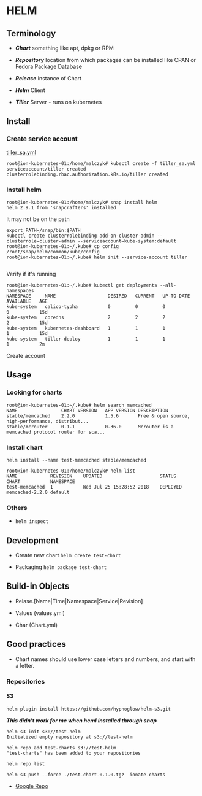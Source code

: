 # HELM

## Terminology

* ***Chart*** something like apt, dpkg or RPM

* ***Repository*** location from which packages can be installed like CPAN or Fedora Package Database

* ***Release*** instance of Chart

* ***Helm*** Client

* ***Tiller*** Server - runs on kubernetes

## Install

### Create service account

[tiller_sa.yml](tiller-rbac-config.yml)

```
root@ion-kubernetes-01:/home/malczyk# kubectl create -f tiller_sa.yml 
serviceaccount/tiller created
clusterrolebinding.rbac.authorization.k8s.io/tiller created

```

### Install helm

```
root@ion-kubernetes-01:/home/malczyk# snap install helm
helm 2.9.1 from 'snapcrafters' installed

```
It may not be on the path

```
export PATH=/snap/bin:$PATH
kubectl create clusterrolebinding add-on-cluster-admin --clusterrole=cluster-admin --serviceaccount=kube-system:default
root@ion-kubernetes-01:~/.kube# cp config /root/snap/helm/common/kube/config
root@ion-kubernetes-01:~/.kube# helm init --service-account tiller


```
Verify if it's running

```
root@ion-kubernetes-01:~/.kube# kubectl get deployments --all-namespaces
NAMESPACE     NAME                   DESIRED   CURRENT   UP-TO-DATE   AVAILABLE   AGE
kube-system   calico-typha           0         0         0            0           15d
kube-system   coredns                2         2         2            2           15d
kube-system   kubernetes-dashboard   1         1         1            1           15d
kube-system   tiller-deploy          1         1         1            1           2m
```

Create account 


## Usage

### Looking for charts

```
root@ion-kubernetes-01:~/.kube# helm search memcached
NAME            	CHART VERSION	APP VERSION	DESCRIPTION                                       
stable/memcached	2.2.0        	1.5.6      	Free & open source, high-performance, distribut...
stable/mcrouter 	0.1.1        	0.36.0     	Mcrouter is a memcached protocol router for sca...
```

### Install chart

```
helm install --name test-memcached stable/memcached
```

```
root@ion-kubernetes-01:/home/malczyk# helm list
NAME          	REVISION	UPDATED                 	STATUS  	CHART          	NAMESPACE
test-memcached	1       	Wed Jul 25 15:28:52 2018	DEPLOYED	memcached-2.2.0	default  
```

### Others

* ```helm inspect```

## Development

* Create new chart ```helm create test-chart```

* Packaging ```helm package test-chart```

## Build-in Objects

* Relase.[Name|Time|Namespace|Service|Revision]

* Values (values.yml)

* Char (Chart.yml)

## Good practices

* Chart names should use lower case letters and numbers, and start with a letter.


### Repositories

#### S3

```
helm plugin install https://github.com/hypnoglow/helm-s3.git
```
***This didn't work for me when heml installed through snap***

```
helm s3 init s3://test-helm
Initialized empty repository at s3://test-helm
```

```
helm repo add test-charts s3://test-helm
"test-charts" has been added to your repositories
```


```
helm repo list
```

```
helm s3 push --force ./test-chart-0.1.0.tgz  ionate-charts
```

* [Google Repo](https://kubernetes-charts.storage.googleapis.com/)

